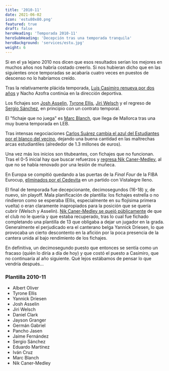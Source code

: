 ```yaml
---
title: '2010-11'
date: 2021-06-02
icon: 'estu80x80.png'
featured: true
draft: false
heroHeading: 'Temporada 2010-11'
heroSubHeading: 'Decepción tras una temporada tranquila'
heroBackground: 'services/estu.jpg'
weight: 6
---
```


Si en el ya lejano 2010 nos dicen que esos resultados serían los mejores en muchos años nos habría costado creerlo. Si nos hubieran dicho que en las siguientes once temporadas se acabaría cuatro veces en puestos de descenso no lo habríamos creído.

Tras la relativamente plácida temporada, [Luis Casimiro renueva por dos años](https://www.solobasket.com/liga-endesa/continuidad-en-los-banquillos-luis-casimiro-renueva-como-tecnico-del-asefa-estudiantes) y Nacho Azofra continúa en la dirección deportiva.

Los fichajes son [Josh Asselin](https://www.movistarestudiantes.com/prensa/noticias/josh-asselin-primer-fichaje-de-asefa-estudiantes-2010-11/), [Tyrone Ellis](https://www.marca.com/2010/08/24/baloncesto/acb/1282657423.html), [Jiri Welsch](https://www.marca.com/2010/09/15/baloncesto/acb/1284572489.html) y el regreso de [Sergio Sánchez](https://as.com/baloncesto/2010/09/25/mas_baloncesto/1285365603_850215.html), en principio con un contrato temporal.

El "fichaje que no juega" es [Marc Blanch](https://www.movistarestudiantes.com/prensa/noticias/marc-blanch-nueva-incorporacion-de-asefa-estudiantes/), que llega de Mallorca tras una muy buena temporada en LEB.

Tras intensas negociaciones [Carlos Suárez cambia el azul del Estudiantes por el blanco del vecino](https://www.elconfidencial.com/deportes/baloncesto/2010-09-07/el-real-madrid-ficha-a-carlos-suarez-por-1-3-millones-de-euros_397964/), dejando una buena cantidad en las maltrechas arcas estudiantiles (alrededor de 1.3 millones de euros).

Una vez más los inicios son titubeantes, con fichajes que no funcionan. Tras el 0-5 inicial hay que buscar refuerzos y [regresa Nik Caner-Medley](https://www.solobasket.com/liga-endesa/nik-caner-medley-regresa-al-cb-estudiantes), al que no se había renovado por una lesión de muñeca.

En Europa se compitió quedando a las puertas de la _Final Four_ de la FIBA Eurocup, [eliminados por el Cedevita](https://www.rtve.es/deportes/20110330/estudiantes-dice-adios-su-sueno-europeo/420940.shtml) en un partido con Vistalegre lleno.

El final de temporada fue decepcionante, decimosegundos (16-18) y, de nuevo, sin playoff. Mala planificación de plantilla: los fichajes estrella o no rindieron como se esperaba (Ellis, especialmente en su flojísima primera vuelta) o eran claramente inapropiados para la posición que se quería cubrir (Welsch y Asselin). [Nik Caner-Medley se quejó públicamente](https://as.com/baloncesto/2010/10/09/mas_baloncesto/1286616949_850215.html) de que el club no le quería y que estaba recuperado, tras lo cual fue fichado completando una plantilla de 13 que obligaba a dejar un jugador en la grada. Generalmente el perjudicado era el canterano belga Yannick Driesen, lo que provocaba un cierto descontento en la afición por la poca presencia de la cantera unida al bajo rendimiento de los fichajes.

En definitiva, un decimosegundo puesto que entonces se sentía como un fracaso (quién lo diría a día de hoy) y que costó el puesto a Casimiro, que no continuaría al año siguiente. Qué lejos estábamos de pensar lo que vendría después...

### Plantilla 2010-11

- Albert Oliver
- Tyrone Ellis
- Yannick Driesen
- Josh Asselin
- Jiri Welsch
- Daniel Clark
- Jayson Granger
- Germán Gabriel
- Pancho Jasen
- Jaime Fernández
- Sergio Sánchez
- Eduardo Martínez
- Iván Cruz
- Marc Blanch
- Nik Caner-Medley

